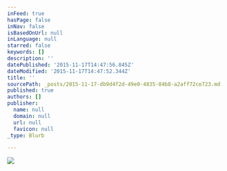 ```yaml
---
inFeed: true
hasPage: false
inNav: false
isBasedOnUrl: null
inLanguage: null
starred: false
keywords: []
description: ''
datePublished: '2015-11-17T14:47:56.845Z'
dateModified: '2015-11-17T14:47:52.344Z'
title: ''
sourcePath: _posts/2015-11-17-db9d4f2d-49e0-4835-84b8-a2aff72ce723.md
published: true
authors: []
publisher:
  name: null
  domain: null
  url: null
  favicon: null
_type: Blurb

---
```

![](https://the-grid-user-content.s3-us-west-2.amazonaws.com/c3d580ae-315b-4985-8c2e-f1bd63828b3b.jpg)